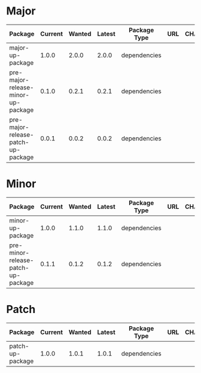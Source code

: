 # Major
| Package | Current | Wanted | Latest | Package Type | URL | CHANGELOG |
|---|---|---|---|---|---|---|
| major-up-package | 1.0.0 | 2.0.0 | 2.0.0 | dependencies |  |  |
| pre-major-release-minor-up-package | 0.1.0 | 0.2.1 | 0.2.1 | dependencies |  |  |
| pre-major-release-patch-up-package | 0.0.1 | 0.0.2 | 0.0.2 | dependencies |  |  |

# Minor
| Package | Current | Wanted | Latest | Package Type | URL | CHANGELOG |
|---|---|---|---|---|---|---|
| minor-up-package | 1.0.0 | 1.1.0 | 1.1.0 | dependencies |  |  |
| pre-minor-release-patch-up-package | 0.1.1 | 0.1.2 | 0.1.2 | dependencies |  |  |

# Patch
| Package | Current | Wanted | Latest | Package Type | URL | CHANGELOG |
|---|---|---|---|---|---|---|
| patch-up-package | 1.0.0 | 1.0.1 | 1.0.1 | dependencies |  |  |
